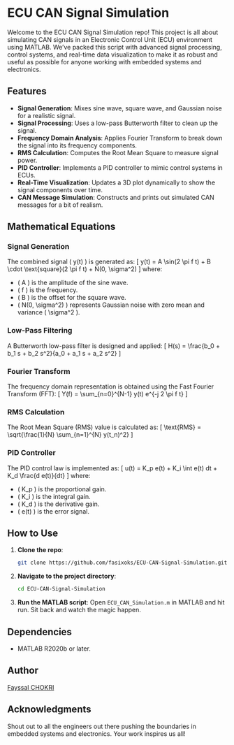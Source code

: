 # ECU CAN Signal Simulation

Welcome to the ECU CAN Signal Simulation repo! This project is all about simulating CAN signals in an Electronic Control Unit (ECU) environment using MATLAB. We’ve packed this script with advanced signal processing, control systems, and real-time data visualization to make it as robust and useful as possible for anyone working with embedded systems and electronics.

## Features

- **Signal Generation**: Mixes sine wave, square wave, and Gaussian noise for a realistic signal.
- **Signal Processing**: Uses a low-pass Butterworth filter to clean up the signal.
- **Frequency Domain Analysis**: Applies Fourier Transform to break down the signal into its frequency components.
- **RMS Calculation**: Computes the Root Mean Square to measure signal power.
- **PID Controller**: Implements a PID controller to mimic control systems in ECUs.
- **Real-Time Visualization**: Updates a 3D plot dynamically to show the signal components over time.
- **CAN Message Simulation**: Constructs and prints out simulated CAN messages for a bit of realism.

## Mathematical Equations

### Signal Generation
The combined signal \( y(t) \) is generated as:
\[ y(t) = A \sin(2 \pi f t) + B \cdot \text{square}(2 \pi f t) + N(0, \sigma^2) \]
where:
- \( A \) is the amplitude of the sine wave.
- \( f \) is the frequency.
- \( B \) is the offset for the square wave.
- \( N(0, \sigma^2) \) represents Gaussian noise with zero mean and variance \( \sigma^2 \).

### Low-Pass Filtering
A Butterworth low-pass filter is designed and applied:
\[ H(s) = \frac{b_0 + b_1 s + b_2 s^2}{a_0 + a_1 s + a_2 s^2} \]

### Fourier Transform
The frequency domain representation is obtained using the Fast Fourier Transform (FFT):
\[ Y(f) = \sum_{n=0}^{N-1} y(t) e^{-j 2 \pi f t} \]

### RMS Calculation
The Root Mean Square (RMS) value is calculated as:
\[ \text{RMS} = \sqrt{\frac{1}{N} \sum_{n=1}^{N} y(t_n)^2} \]

### PID Controller
The PID control law is implemented as:
\[ u(t) = K_p e(t) + K_i \int e(t) dt + K_d \frac{d e(t)}{dt} \]
where:
- \( K_p \) is the proportional gain.
- \( K_i \) is the integral gain.
- \( K_d \) is the derivative gain.
- \( e(t) \) is the error signal.

## How to Use

1. **Clone the repo**:
    ```sh
    git clone https://github.com/fasixoks/ECU-CAN-Signal-Simulation.git
    ```

2. **Navigate to the project directory**:
    ```sh
    cd ECU-CAN-Signal-Simulation
    ```

3. **Run the MATLAB script**:
    Open `ECU_CAN_Simulation.m` in MATLAB and hit run. Sit back and watch the magic happen.

## Dependencies

- MATLAB R2020b or later.


## Author

[Fayssal CHOKRI](https://github.com/fasixoks)

## Acknowledgments

Shout out to all the engineers out there pushing the boundaries in embedded systems and electronics. Your work inspires us all!

